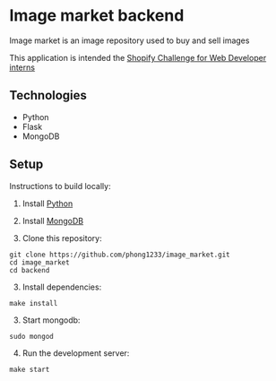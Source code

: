 # Image market backend

Image market is an image repository used to buy and sell images

This application is intended the [Shopify Challenge for Web Developer interns](https://docs.google.com/document/d/1ZKRywXQLZWOqVOHC4JkF3LqdpO3Llpfk_CkZPR8bjak/edit)

## Technologies

* Python
* Flask
* MongoDB

## Setup

Instructions to build locally:

1. Install [Python](https://www.python.org/)

2. Install [MongoDB](https://docs.mongodb.com/manual/administration/install-community/)

2. Clone this repository:
```
git clone https://github.com/phong1233/image_market.git
cd image_market
cd backend
```

3. Install dependencies:
```
make install
```

3. Start mongodb:
```
sudo mongod
```

4. Run the development server:
```
make start
```
